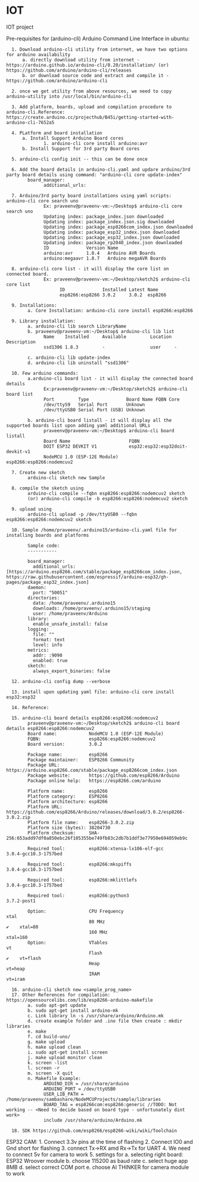 # IOT
IOT project

Pre-requisites for  (arduino-cli) Arduino Command Line Interface in ubuntu:

      1. Download arduino-cli utility from internet, we have two options for arduino availability
          a. directly download utility from internet - https://arduino.github.io/arduino-cli/0.20/installation/ (or) https://github.com/arduino/arduino-cli/releases
          b. or download source code and extract and compile it - https://github.com/arduino/arduino-cli
      
      2. once we get utility from above resources, we need to copy arduino-utility into /usr/local/bin/arduino-cli
      
      3. Add platform, boards, upload and compilation procedure to arduino-cli.Reference: https://create.arduino.cc/projecthub/B45i/getting-started-with-arduino-cli-7652a5
      
      4. PLatform and board installation
          a. Install Support Arduino Board cores
                  1. arduino-cli core install arduino:avr
          b. Install Support for 3rd party Board cores
      
      5. arduino-cli config init -- this can be done once 
      
      6. Add the board details in arduino-cli.yaml and updare arduino/3rd party board details using command: "arduino-cli core update-index"
            board_manager:
                  additional_urls:
      
      7. Arduino/3rd party board installations using yaml scripts: arduino-cli core search uno
                  Ex: praveenv@praveenv-vm:~/Desktop$ arduino-cli core search uno
                  Updating index: package_index.json downloaded
                  Updating index: package_index.json.sig downloaded
                  Updating index: package_esp8266com_index.json downloaded
                  Updating index: package_esp32_index.json downloaded
                  Updating index: package_esp32_index.json downloaded
                  Updating index: package_rp2040_index.json downloaded
                  ID              Version Name
                  arduino:avr     1.8.4   Arduino AVR Boards
                  arduino:megaavr 1.8.7   Arduino megaAVR Boards
      
      8. arduino-cli core list - it will display the core list on connected board.
                  Ex: praveenv@praveenv-vm:~/Desktop/sketch2$ arduino-cli core list
                        ID              Installed Latest Name
                        esp8266:esp8266 3.0.2     3.0.2  esp8266
      
      9. Installations:
            a. Core Installation: arduino-cli core install esp8266:esp8266 
      
      9. Library installation: 
            a. arduino-cli lib search LibraryName
            b. praveenv@praveenv-vm:~/Desktop$ arduino-cli lib list
                  Name    Installed     Available         Location Description
                  ssd1306 1.8.3         -                 user     -
                  
            c. arduino-cli lib update-index
            d. arduino-cli lib uninstall "ssd1306" 

      10. Few arduino commands: 
            a.arduino-cli board list - it will display the connected board details
                  Ex:praveenv@praveenv-vm:~/Desktop/sketch2$ arduino-cli board list
                  Port         Type              Board Name FQBN Core
                  /dev/ttyS9   Serial Port       Unknown
                  /dev/ttyUSB0 Serial Port (USB) Unknown

            b. arduino-cli board listall - it will display all the supported boards list upon adding yaml additional URLs
                  praveenv@praveenv-vm:~/Desktop$ arduino-cli board listall
                  Board Name                      FQBN
                  DOIT ESP32 DEVKIT V1            esp32:esp32:esp32doit-devkit-v1
                  NodeMCU 1.0 (ESP-12E Module)    esp8266:esp8266:nodemcuv2

      7. Create new sketch
            arduino-cli sketch new Sample
            
      8. compile the sketch using
            arduino-cli compile --fqbn esp8266:esp8266:nodemcuv2 sketch
            (or) arduino-cli compile -b esp8266:esp8266:nodemcuv2 sketch
            
      9. upload using 
            arduino-cli upload -p /dev/ttyUSB0 --fqbn esp8266:esp8266:nodemcuv2 sketch
 
      10. Sample /home/praveenv/.arduino15/arduino-cli.yaml file for installing boards and platforms

            Sample code:
            -----------

            board_manager:
              additional_urls: [https://arduino.esp8266.com/stable/package_esp8266com_index.json, https://raw.githubusercontent.com/espressif/arduino-esp32/gh-pages/package_esp32_index.json]
            daemon:
              port: "50051"
            directories:
              data: /home/praveenv/.arduino15
              downloads: /home/praveenv/.arduino15/staging
              user: /home/praveenv/Arduino
            library:
              enable_unsafe_install: false
            logging:
              file: ""
              format: text
              level: info
            metrics:
              addr: :9090
              enabled: true
            sketch:
              always_export_binaries: false
      
      12. arduino-cli config dump --verbose

      13. install upon updating yaml file: arduino-cli core install esp32:esp32
      
      14. Reference: 
      
      15. arduino-cli board details esp8266:esp8266:nodemcuv2
            praveenv@praveenv-vm:~/Desktop/sketch2$ arduino-cli board details esp8266:esp8266:nodemcuv2
            Board name:            NodeMCU 1.0 (ESP-12E Module)
            FQBN:                  esp8266:esp8266:nodemcuv2
            Board version:         3.0.2

            Package name:          esp8266
            Package maintainer:    ESP8266 Community
            Package URL:           https://arduino.esp8266.com/stable/package_esp8266com_index.json
            Package website:       https://github.com/esp8266/Arduino
            Package online help:   https://esp8266.com/arduino

            Platform name:         esp8266
            Platform category:     ESP8266
            Platform architecture: esp8266
            Platform URL:          https://github.com/esp8266/Arduino/releases/download/3.0.2/esp8266-3.0.2.zip
            Platform file name:    esp8266-3.0.2.zip
            Platform size (bytes): 38204730
            Platform checksum:     SHA-256:653add97df0a850ebc26f105355be749fb83c2db7b1ddf3e77950e694059eb9c

            Required tool:         esp8266:xtensa-lx106-elf-gcc                                                   3.0.4-gcc10.3-1757bed

            Required tool:         esp8266:mkspiffs                                                               3.0.4-gcc10.3-1757bed

            Required tool:         esp8266:mklittlefs                                                             3.0.4-gcc10.3-1757bed

            Required tool:         esp8266:python3                                                                3.7.2-post1

            Option:                CPU Frequency                                                                  xtal
                                   80 MHz                                                                    ✔    xtal=80
                                   160 MHz                                                                        xtal=160
            Option:                VTables                                                                        vt
                                   Flash                                                                     ✔    vt=flash
                                   Heap                                                                           vt=heap
                                   IRAM                                                                           vt=iram

      16. arduino-cli sketch new <sample_prog_name>
      17. Other References for compilation: https://opensourcelibs.com/lib/esp8266-arduino-makefile
            a. sudo apt-get update
            b. sudo apt-get install arduino-mk
            c. Link library ln -s /usr/share/arduino/Arduino.mk
            d. create example folder and .ino file then create : mkdir libraries
            e. make
            f. cd build-uno/
            g. make upload
            h. make upload clean
            i. sudo apt-get install screen
            j. make upload monitor clean
            k. screen -list
            l. screen -r
            m. screen -X quit
            n. Makefile Example:
                  ARDUINO_DIR = /usr/share/arduino
                  ARDUINO_PORT = /dev/ttyUSB0
                  USER_LIB_PATH = /home/praveenv/sambashare/NodeMCUProjects/sample/libraries
                  BOARD_TAG = esp8266com:esp8266:generic //TODO: Not working -- <Need to decide based on board type - unfortunately dint work>
                  include /usr/share/arduino/Arduino.mk

      18. SDK https://github.com/esp8266/esp8266-wiki/wiki/Toolchain
      
 ESP32 CAM:
            1. Connect 3.3v pins at the time of flashing
            2. Connect IO0 and Gnd short for flashing
            3. connect Tx->RX amd Rx->Tx for UART
            4. We need to connect 5v for camera to work
            5. settings for 
                  a. selecting right board: ESP32 Wroover module
                  b. choose 115200 as baud rate
                  c. select huge app 8MB
                  d. select correct COM port
                  e. choose AI THINKER for camera module to work
